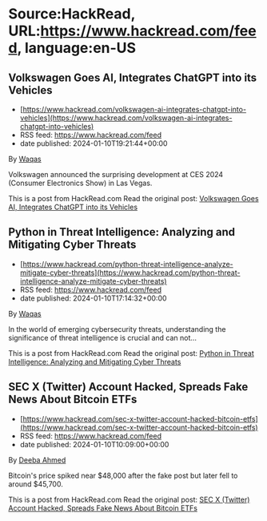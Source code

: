 # Source:HackRead, URL:https://www.hackread.com/feed, language:en-US

## Volkswagen Goes AI, Integrates ChatGPT into its Vehicles
 - [https://www.hackread.com/volkswagen-ai-integrates-chatgpt-into-vehicles](https://www.hackread.com/volkswagen-ai-integrates-chatgpt-into-vehicles)
 - RSS feed: https://www.hackread.com/feed
 - date published: 2024-01-10T19:21:44+00:00

<p>By <a href="https://www.hackread.com/author/hackread/" rel="nofollow">Waqas</a></p>
<p>Volkswagen announced the surprising development at CES 2024 (Consumer Electronics Show) in Las Vegas.</p>
<p>This is a post from HackRead.com Read the original post: <a href="https://www.hackread.com/volkswagen-ai-integrates-chatgpt-into-vehicles/" rel="nofollow">Volkswagen Goes AI, Integrates ChatGPT into its Vehicles</a></p>

## Python in Threat Intelligence: Analyzing and Mitigating Cyber Threats
 - [https://www.hackread.com/python-threat-intelligence-analyze-mitigate-cyber-threats](https://www.hackread.com/python-threat-intelligence-analyze-mitigate-cyber-threats)
 - RSS feed: https://www.hackread.com/feed
 - date published: 2024-01-10T17:14:32+00:00

<p>By <a href="https://www.hackread.com/author/hackread/" rel="nofollow">Waqas</a></p>
<p>In the world of emerging cybersecurity threats, understanding the significance of threat intelligence is crucial and can not&#8230;</p>
<p>This is a post from HackRead.com Read the original post: <a href="https://www.hackread.com/python-threat-intelligence-analyze-mitigate-cyber-threats/" rel="nofollow">Python in Threat Intelligence: Analyzing and Mitigating Cyber Threats</a></p>

## SEC X (Twitter) Account Hacked, Spreads Fake News About Bitcoin ETFs
 - [https://www.hackread.com/sec-x-twitter-account-hacked-bitcoin-etfs](https://www.hackread.com/sec-x-twitter-account-hacked-bitcoin-etfs)
 - RSS feed: https://www.hackread.com/feed
 - date published: 2024-01-10T10:09:00+00:00

<p>By <a href="https://www.hackread.com/author/deeba/" rel="nofollow">Deeba Ahmed</a></p>
<p>Bitcoin's price spiked near $48,000 after the fake post but later fell to around $45,700.</p>
<p>This is a post from HackRead.com Read the original post: <a href="https://www.hackread.com/sec-x-twitter-account-hacked-bitcoin-etfs/" rel="nofollow">SEC X (Twitter) Account Hacked, Spreads Fake News About Bitcoin ETFs</a></p>

